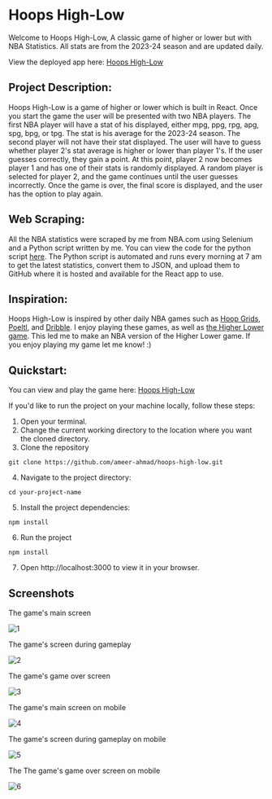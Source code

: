 # Hoops High-Low

Welcome to Hoops High-Low, A classic game of higher or lower but with NBA Statistics. All stats are from the 2023-24 season and are updated daily.

View the deployed app here: [Hoops High-Low](https://ameer-ahmad.github.io/hoops-high-low/)

## Project Description: 
Hoops High-Low is a game of higher or lower which is built in React. Once you start the game the user will be presented with two NBA players. The first NBA player will have a stat of his displayed, either mpg, ppg, rpg, apg, spg, bpg, or tpg. The stat is his average for the 2023-24 season. The second player will not have their stat displayed. The user will have to guess whether player 2's stat average is higher or lower than player 1's. If the user guesses correctly, they gain a point. At this point, player 2 now becomes player 1 and has one of their stats is randomly displayed. A random player is selected for player 2, and the game continues until the user guesses incorrectly. Once the game is over, the final score is displayed, and the user has the option to play again.

## Web Scraping:
All the NBA statistics were scraped by me from NBA.com using Selenium and a Python script written by me. You can view the code for the python script [here](https://github.com/ameer-ahmad/scrape-nba-stats). The Python script is automated and runs every morning at 7 am to get the latest statistics, convert them to JSON, and upload them to GitHub where it is hosted and available for the React app to use.

## Inspiration:
Hoops High-Low is inspired by other daily NBA games such as [Hoop Grids](https://www.hoopgrids.com/), [Poeltl](https://poeltl.dunk.town/), and [Dribble](https://dribblegame.com/). I enjoy playing these games, as well as [the Higher Lower game](https://www.higherlowergame.com/). This led me to make an NBA version of the Higher Lower game. If you enjoy playing my game let me know! :)

## Quickstart:
You can view and play the game here: [Hoops High-Low](https://ameer-ahmad.github.io/hoops-high-low/)

If you'd like to run the project on your machine locally, follow these steps:
1. Open your terminal.
2. Change the current working directory to the location where you want the cloned directory.
3. Clone the repository
```
git clone https://github.com/ameer-ahmad/hoops-high-low.git
```
4. Navigate to the project directory:
```
cd your-project-name
```
5. Install the project dependencies:
```
npm install
```
6. Run the project
```
npm install
```
7. Open http://localhost:3000 to view it in your browser.

## Screenshots

The game's main screen

![1](public/screenshot1.png)

The game's screen during gameplay

![2](public/screenshot2.png)

The game's game over screen

![3](public/screenshot3.png)

The game's main screen on mobile

![4](public/screenshot4.png)

The game's screen during gameplay on mobile

![5](public/screenshot5.png)

The The game's game over screen on mobile

![6](public/screenshot6.png)
